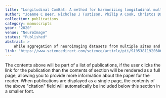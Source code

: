 ```yaml
---
title: "Longitudinal ComBat: A method for harmonizing longitudinal multi-scanner imaging data"
author: "Joanne C Beer, Nicholas J Tustison, Philip A Cook, Christos Davatzikos, Yvette I Sheline, Russell T Shinohara, Kristin A Linn, Alzheimer’s Disease Neuroimaging Initiative"
collection: publications
category: manuscripts
year: "2020"
venue: "NeuroImage"
status: "Published"
abstract: >
    While aggregation of neuroimaging datasets from multiple sites and scanners can yield increased statistical power, it also presents challenges due to systematic scanner effects. This unwanted technical variability can introduce noise and bias into estimation of biological variability of interest. We propose a method for harmonizing longitudinal multi-scanner imaging data based on ComBat, a method originally developed for genomics and later adapted to cross-sectional neuroimaging data. Using longitudinal cortical thickness measurements from 663 participants in the Alzheimer’s Disease Neuroimaging Initiative (ADNI) study, we demonstrate the presence of additive and multiplicative scanner effects in various brain regions. We compare estimates of the association between diagnosis and change in cortical thickness over time using three versions of the ADNI data: unharmonized data, data harmonized using cross-sectional ComBat, and data harmonized using longitudinal ComBat. In simulation studies, we show that longitudinal ComBat is more powerful for detecting longitudinal change than cross-sectional ComBat and controls the type I error rate better than unharmonized data with scanner included as a covariate. The proposed method would be useful for other types of longitudinal data requiring harmonization, such as genomic data, or neuroimaging studies of neurodevelopment, psychiatric disorders, or other neurological diseases.
link: "https://www.sciencedirect.com/science/article/pii/S1053811920306157"
---
```

The contents above will be part of a list of publications, if the user clicks the link for the publication than the contents of section will be rendered as a full page, allowing you to provide more information about the paper for the reader. When publications are displayed as a single page, the contents of the above "citation" field will automatically be included below this section in a smaller font.
